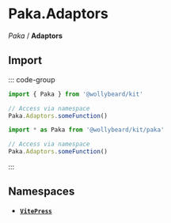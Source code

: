 # Paka.Adaptors

_Paka_ / **Adaptors**

## Import

::: code-group

```typescript [Namespace]
import { Paka } from '@wollybeard/kit'

// Access via namespace
Paka.Adaptors.someFunction()
```

```typescript [Barrel]
import * as Paka from '@wollybeard/kit/paka'

// Access via namespace
Paka.Adaptors.someFunction()
```

:::

## Namespaces

- [**`VitePress`**](/api/paka/adaptors/vite-press)
